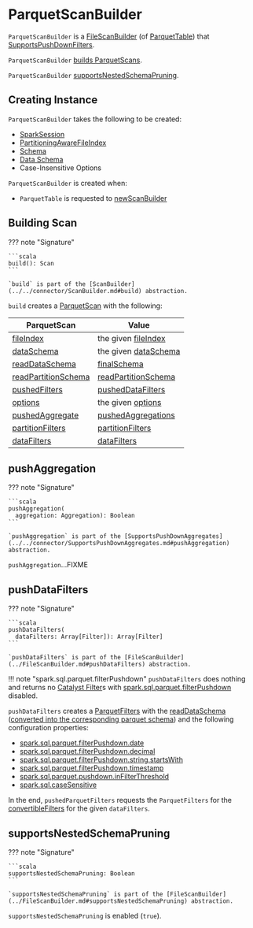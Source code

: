 # ParquetScanBuilder

`ParquetScanBuilder` is a [FileScanBuilder](../FileScanBuilder.md) (of [ParquetTable](ParquetTable.md#newScanBuilder)) that [SupportsPushDownFilters](../../connector/SupportsPushDownFilters.md).

`ParquetScanBuilder` [builds ParquetScans](#build).

`ParquetScanBuilder` [supportsNestedSchemaPruning](#supportsNestedSchemaPruning).

## Creating Instance

`ParquetScanBuilder` takes the following to be created:

* <span id="sparkSession"> [SparkSession](../../SparkSession.md)
* <span id="fileIndex"> [PartitioningAwareFileIndex](../PartitioningAwareFileIndex.md)
* <span id="schema"> [Schema](../../types/StructType.md)
* <span id="dataSchema"> [Data Schema](../../types/StructType.md)
* <span id="options"> Case-Insensitive Options

`ParquetScanBuilder` is created when:

* `ParquetTable` is requested to [newScanBuilder](ParquetTable.md#newScanBuilder)

## <span id="build"> Building Scan

??? note "Signature"

    ```scala
    build(): Scan
    ```

    `build` is part of the [ScanBuilder](../../connector/ScanBuilder.md#build) abstraction.

`build` creates a [ParquetScan](ParquetScan.md) with the following:

ParquetScan | Value
------------|------
 [fileIndex](ParquetScan.md#fileIndex) | the given [fileIndex](#fileIndex)
 [dataSchema](ParquetScan.md#dataSchema) | the given [dataSchema](#dataSchema)
 [readDataSchema](ParquetScan.md#readDataSchema) | [finalSchema](#finalSchema)
 [readPartitionSchema](ParquetScan.md#readPartitionSchema) | [readPartitionSchema](../FileScanBuilder.md#readPartitionSchema)
 [pushedFilters](ParquetScan.md#pushedFilters) | [pushedDataFilters](../FileScanBuilder.md#pushedDataFilters)
 [options](ParquetScan.md#options) | the given [options](#options)
 [pushedAggregate](ParquetScan.md#pushedAggregate) | [pushedAggregations](#pushedAggregations)
 [partitionFilters](ParquetScan.md#partitionFilters) | [partitionFilters](../FileScanBuilder.md#partitionFilters)
 [dataFilters](ParquetScan.md#dataFilters) | [dataFilters](../FileScanBuilder.md#dataFilters)

## <span id="pushAggregation"> pushAggregation

??? note "Signature"

    ```scala
    pushAggregation(
      aggregation: Aggregation): Boolean
    ```

    `pushAggregation` is part of the [SupportsPushDownAggregates](../../connector/SupportsPushDownAggregates.md#pushAggregation) abstraction.

`pushAggregation`...FIXME

## <span id="pushDataFilters"> pushDataFilters

??? note "Signature"

    ```scala
    pushDataFilters(
      dataFilters: Array[Filter]): Array[Filter]
    ```

    `pushDataFilters` is part of the [FileScanBuilder](../FileScanBuilder.md#pushDataFilters) abstraction.

!!! note "spark.sql.parquet.filterPushdown"
    `pushDataFilters` does nothing and returns no [Catalyst Filter](../../Filter.md)s with [spark.sql.parquet.filterPushdown](../../configuration-properties.md#spark.sql.parquet.filterPushdown) disabled.

`pushDataFilters` creates a [ParquetFilters](ParquetFilters.md) with the [readDataSchema](../FileScanBuilder.md#readDataSchema) ([converted into the corresponding parquet schema](SparkToParquetSchemaConverter.md#convert)) and the following configuration properties:

* [spark.sql.parquet.filterPushdown.date](../../SQLConf.md#parquetFilterPushDownDate)
* [spark.sql.parquet.filterPushdown.decimal](../../SQLConf.md#parquetFilterPushDownDecimal)
* [spark.sql.parquet.filterPushdown.string.startsWith](../../SQLConf.md#parquetFilterPushDownStringPredicate)
* [spark.sql.parquet.filterPushdown.timestamp](../../SQLConf.md#parquetFilterPushDownTimestamp)
* [spark.sql.parquet.pushdown.inFilterThreshold](../../SQLConf.md#parquetFilterPushDownInFilterThreshold)
* [spark.sql.caseSensitive](../../SQLConf.md#caseSensitiveAnalysis)

In the end, `pushedParquetFilters` requests the `ParquetFilters` for the [convertibleFilters](ParquetFilters.md#convertibleFilters) for the given `dataFilters`.

## <span id="supportsNestedSchemaPruning"> supportsNestedSchemaPruning

??? note "Signature"

    ```scala
    supportsNestedSchemaPruning: Boolean
    ```

    `supportsNestedSchemaPruning` is part of the [FileScanBuilder](../FileScanBuilder.md#supportsNestedSchemaPruning) abstraction.

`supportsNestedSchemaPruning` is enabled (`true`).
